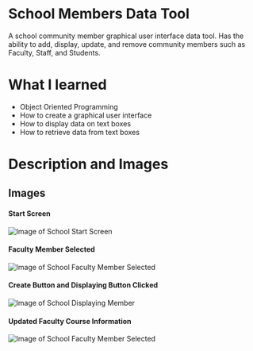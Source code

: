 # School Members Data Tool
A school community member graphical user interface data tool. Has the ability to add, display, update, and remove community members such as Faculty, Staff, and Students.

# What I learned
* Object Oriented Programming
* How to create a graphical user interface
* How to display data on text boxes
* How to retrieve data from text boxes

# Description and Images


## Images
#### Start Screen
![Image of School Start Screen](https://github.com/negrt/cv/blob/master/images/School%20Start%20Up.png?raw=true)

#### Faculty Member Selected
![Image of School Faculty Member Selected](https://github.com/negrt/cv/blob/master/images/School%20Faculty%20Member%20Selected.png?raw=true)

#### Create Button and Displaying Button Clicked
![Image of School Displaying Member](https://github.com/negrt/cv/blob/master/images/School%20Displaying%20Member.png?raw=true)

#### Updated Faculty Course Information
![Image of School Faculty Member Selected](https://github.com/negrt/cv/blob/master/images/School%20Updating%20Member.png?raw=true)
